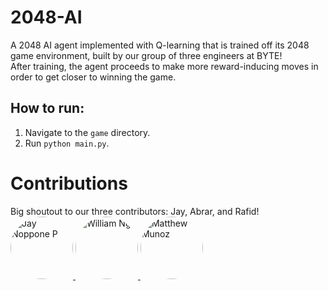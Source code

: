 # 2048-AI
A 2048 AI agent implemented with Q-learning that is trained off its 2048 game environment, built by our group of three engineers at BYTE! </br> 
After training, the agent proceeds to make more reward-inducing moves in order to get closer to winning the game.

## How to run:
1. Navigate to the `game` directory.
2. Run `python main.py`.

# Contributions
Big shoutout to our three contributors: Jay, Abrar, and Rafid! </br>
<a href="https://github.com/jaynopponep">
  <img src="https://github.com/jaynopponep.png?size=100" width="100" height="100" style="border-radius: 50%;" alt="Jay Noppone P" />
</a>
<a href="https://github.com/dddictionary">
  <img src="https://github.com/dddictionary.png?size=100" width="100" height="100" style="border-radius: 50%;" alt="William Ng" />
</a>
<a href="https://github.com/rafi-d-z">
  <img src="https://github.com/rafi-d-z.png?size=100" width="100" height="100" style="border-radius: 50%;" alt="Matthew Munoz" />
</a>

